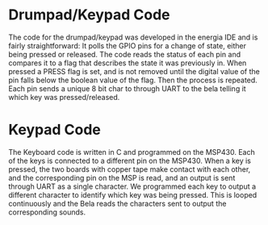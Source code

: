# Drumpad/Keypad Code
The code for the drumpad/keypad was developed in the energia IDE and is fairly straightforward: It polls the GPIO pins for a change of state, either being pressed or released. The code reads the status of each pin and compares it to a flag that describes the state it was previously in. When pressed a PRESS flag is set, and is not removed until the digital value of the pin falls below the boolean value of the flag. Then the process is repeated. Each pin sends a unique 8 bit char to through UART to the bela telling it which key was pressed/released.

# Keypad Code
The Keyboard code is written in C and programmed on the MSP430. Each of the keys is connected to a different pin on the MSP430. When a key is pressed, the two boards with copper tape make contact with each other, and the corresponding pin on the MSP is read, and an output is sent through UART as a single character. We programmed each key to output a different character to identify which key was being pressed. This is looped continuously and the Bela reads the characters sent to output the corresponding sounds.
